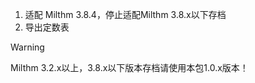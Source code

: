 1. 适配 Milthm 3.8.4，停止适配Milthm 3.8.x以下存档
2. 导出定数表

> [!WARNING]
> Milthm 3.2.x以上，3.8.x以下版本存档请使用本包1.0.x版本！